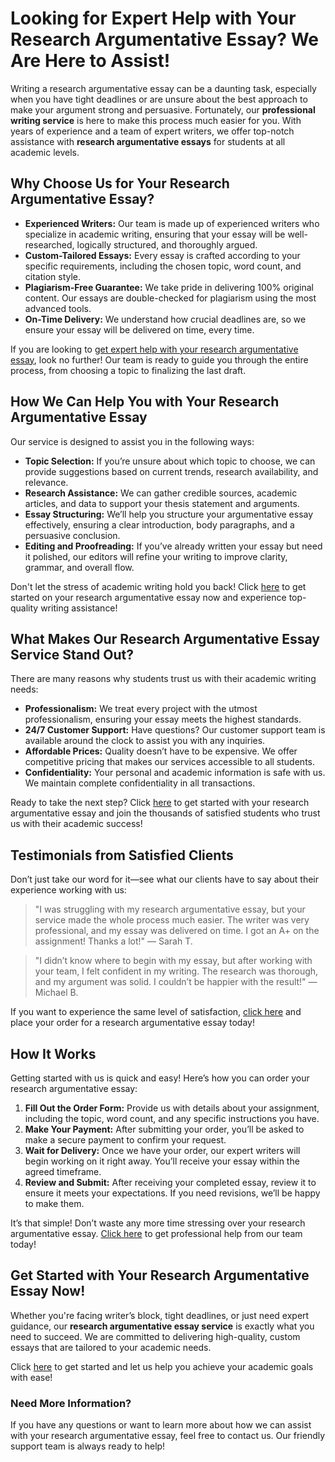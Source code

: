 # Looking for Expert Help with Your Research Argumentative Essay? We Are Here to Assist!

Writing a research argumentative essay can be a daunting task, especially when you have tight deadlines or are unsure about the best approach to make your argument strong and persuasive. Fortunately, our **professional writing service** is here to make this process much easier for you. With years of experience and a team of expert writers, we offer top-notch assistance with **research argumentative essays** for students at all academic levels.

## Why Choose Us for Your Research Argumentative Essay?

- **Experienced Writers:** Our team is made up of experienced writers who specialize in academic writing, ensuring that your essay will be well-researched, logically structured, and thoroughly argued.
- **Custom-Tailored Essays:** Every essay is crafted according to your specific requirements, including the chosen topic, word count, and citation style.
- **Plagiarism-Free Guarantee:** We take pride in delivering 100% original content. Our essays are double-checked for plagiarism using the most advanced tools.
- **On-Time Delivery:** We understand how crucial deadlines are, so we ensure your essay will be delivered on time, every time.

If you are looking to [get expert help with your research argumentative essay](https://tinyurl.com/topessay?keyword=research+argumentative+essay), look no further! Our team is ready to guide you through the entire process, from choosing a topic to finalizing the last draft.

## How We Can Help You with Your Research Argumentative Essay

Our service is designed to assist you in the following ways:

- **Topic Selection:** If you’re unsure about which topic to choose, we can provide suggestions based on current trends, research availability, and relevance.
- **Research Assistance:** We can gather credible sources, academic articles, and data to support your thesis statement and arguments.
- **Essay Structuring:** We’ll help you structure your argumentative essay effectively, ensuring a clear introduction, body paragraphs, and a persuasive conclusion.
- **Editing and Proofreading:** If you’ve already written your essay but need it polished, our editors will refine your writing to improve clarity, grammar, and overall flow.

Don't let the stress of academic writing hold you back! Click [here](https://tinyurl.com/topessay?keyword=research+argumentative+essay) to get started on your research argumentative essay now and experience top-quality writing assistance!

## What Makes Our Research Argumentative Essay Service Stand Out?

There are many reasons why students trust us with their academic writing needs:

- **Professionalism:** We treat every project with the utmost professionalism, ensuring your essay meets the highest standards.
- **24/7 Customer Support:** Have questions? Our customer support team is available around the clock to assist you with any inquiries.
- **Affordable Prices:** Quality doesn’t have to be expensive. We offer competitive pricing that makes our services accessible to all students.
- **Confidentiality:** Your personal and academic information is safe with us. We maintain complete confidentiality in all transactions.

Ready to take the next step? Click [here](https://tinyurl.com/topessay?keyword=research+argumentative+essay) to get started with your research argumentative essay and join the thousands of satisfied students who trust us with their academic success!

## Testimonials from Satisfied Clients

Don’t just take our word for it—see what our clients have to say about their experience working with us:

> "I was struggling with my research argumentative essay, but your service made the whole process much easier. The writer was very professional, and my essay was delivered on time. I got an A+ on the assignment! Thanks a lot!" — Sarah T.

> "I didn’t know where to begin with my essay, but after working with your team, I felt confident in my writing. The research was thorough, and my argument was solid. I couldn’t be happier with the result!" — Michael B.

If you want to experience the same level of satisfaction, [click here](https://tinyurl.com/topessay?keyword=research+argumentative+essay) and place your order for a research argumentative essay today!

## How It Works

Getting started with us is quick and easy! Here’s how you can order your research argumentative essay:

1. **Fill Out the Order Form:** Provide us with details about your assignment, including the topic, word count, and any specific instructions you have.
2. **Make Your Payment:** After submitting your order, you’ll be asked to make a secure payment to confirm your request.
3. **Wait for Delivery:** Once we have your order, our expert writers will begin working on it right away. You’ll receive your essay within the agreed timeframe.
4. **Review and Submit:** After receiving your completed essay, review it to ensure it meets your expectations. If you need revisions, we’ll be happy to make them.

It’s that simple! Don’t waste any more time stressing over your research argumentative essay. [Click here](https://tinyurl.com/topessay?keyword=research+argumentative+essay) to get professional help from our team today!

## Get Started with Your Research Argumentative Essay Now!

Whether you're facing writer’s block, tight deadlines, or just need expert guidance, our **research argumentative essay service** is exactly what you need to succeed. We are committed to delivering high-quality, custom essays that are tailored to your academic needs.

Click [here](https://tinyurl.com/topessay?keyword=research+argumentative+essay) to get started and let us help you achieve your academic goals with ease!

### Need More Information?

If you have any questions or want to learn more about how we can assist with your research argumentative essay, feel free to contact us. Our friendly support team is always ready to help!

